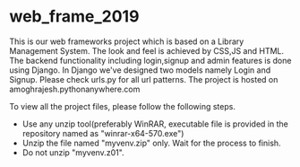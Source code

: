 # web_frame_2019
This is our web frameworks project which is based on a Library Management System. The look and feel is achieved by CSS,JS and HTML.
The backend functionality including login,signup and admin features is done using Django. In Django we've designed two models namely Login and Signup. Please check urls.py for all url patterns.
The project is hosted on amoghrajesh.pythonanywhere.com

To view all the project files, please follow the following steps.
<ul>
  <li>Use any unzip tool(preferably WinRAR, executable file is provided in the repository named as "winrar-x64-570.exe")</li>
  <li>Unzip the file named "myvenv.zip" only. Wait for the process to finish.</li>
  <li>Do not unzip "myvenv.z01".</li>
 </ul>
